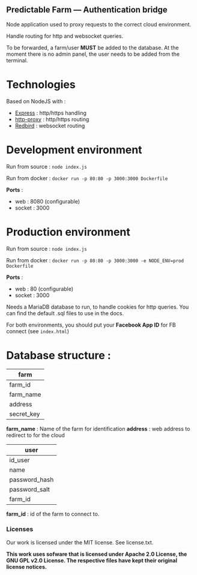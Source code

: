 Predictable Farm — Authentication bridge
---

Node application used to proxy requests to the correct cloud environment.

Handle routing for http and websocket queries.

To be forwarded, a farm/user **MUST** be added to the database. At the moment there is no admin panel, the user needs to be added from the terminal.

# Technologies

Based on NodeJS with :
 - <a href="http://expressjs.com/" target="_blank">Express</a> : http/https handling
 - <a href="https://github.com/nodejitsu/node-http-proxy" target="_blank">http-proxy</a> : http/https routing
 - <a href="https://github.com/OptimalBits/redbird" target="_blank">Redbird</a> : websocket routing

# Development environment

Run from source : `node index.js`

Run from docker : `docker run -p 80:80 -p 3000:3000 Dockerfile`

**Ports** :

 - web : 8080 (configurable)
 - socket : 3000

# Production environment

Run from source : `node index.js`

Run from docker : `docker run -p 80:80 -p 3000:3000 -e NODE_ENV=prod Dockerfile`

**Ports** :
 - web : 80 (configurable)
 - socket : 3000

Needs a MariaDB database to run, to handle cookies for http queries. You can find the default .sql files to use in the docs.

For both environments, you should put your **Facebook App ID** for FB connect (see `index.html`)

# Database structure :

|  farm |
| ------------- |
| farm_id      |
| farm_name       |
| address |
| secret_key |

**farm_name** : Name of the farm for identification
**address** : web address to redirect to for the cloud

|  user |
| ------------- |
| id_user      |
| name       |
| password_hash |
| password_salt|
| farm_id |

**farm_id** : id of the farm to connect to.

### Licenses

Our work is licensed under the MIT license. See license.txt.

**This work uses sofware that is licensed under Apache 2.0 License, the GNU GPL v2.0 License. The respective files have kept their original license notices.**

